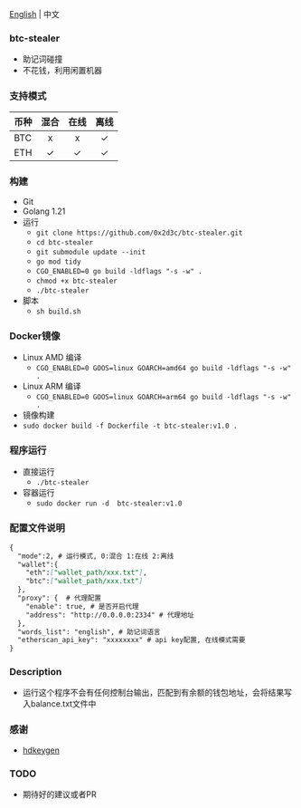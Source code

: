 [English](./README.md) | 中文
### btc-stealer
- 助记词碰撞
- 不花钱，利用闲置机器
### 支持模式
| 币种  | 混合 | 在线 | 离线 |
|-----|:--:|:--:|:--:|
| BTC | x  | x  | ✓  |
| ETH | ✓  | ✓  | ✓  |
### 构建
- Git
- Golang 1.21
- 运行
  - `git clone https://github.com/0x2d3c/btc-stealer.git`
  - `cd btc-stealer`
  - `git submodule update --init`
  - `go mod tidy`
  - `CGO_ENABLED=0 go build -ldflags "-s -w" .`
  - `chmod +x btc-stealer`
  - `./btc-stealer`
- 脚本
  - `sh build.sh`
### Docker镜像
- Linux AMD 编译
  - `CGO_ENABLED=0 GOOS=linux GOARCH=amd64 go build -ldflags "-s -w" .`
- Linux ARM 编译
  - `CGO_ENABLED=0 GOOS=linux GOARCH=arm64 go build -ldflags "-s -w" .`
- 镜像构建
- `sudo docker build -f Dockerfile -t btc-stealer:v1.0 .`
### 程序运行
- 直接运行
    - `./btc-stealer`
- 容器运行
    - `sudo docker run -d  btc-stealer:v1.0`
### 配置文件说明
```markdown
{
  "mode":2, # 运行模式, 0:混合 1:在线 2:离线
  "wallet":{
    "eth":["wallet_path/xxx.txt"],
    "btc":["wallet_path/xxx.txt"]
  },
  "proxy": {  # 代理配置
    "enable": true, # 是否开启代理
    "address": "http://0.0.0.0:2334" # 代理地址
  },
  "words_list": "english", # 助记词语言
  "etherscan_api_key": "xxxxxxxx" # api key配置, 在线模式需要
}
```
### Description
- 运行这个程序不会有任何控制台输出，匹配到有余额的钱包地址，会将结果写入balance.txt文件中
### 感谢
- [hdkeygen](https://github.com/modood/hdkeygen)
### TODO
- 期待好的建议或者PR
